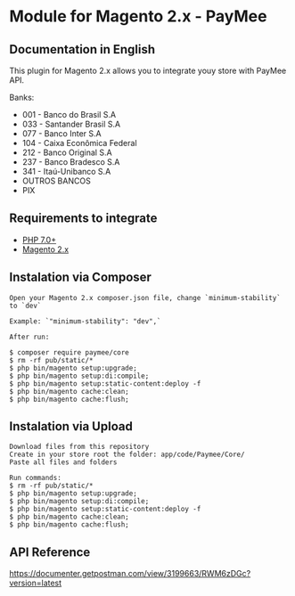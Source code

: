 # Module for Magento 2.x - PayMee

## Documentation in English

This plugin for Magento 2.x allows you to integrate youy store with PayMee API.

Banks:

- 001 - Banco do Brasil S.A
- 033 - Santander Brasil S.A
- 077 - Banco Inter S.A
- 104 - Caixa Econômica Federal
- 212 - Banco Original S.A
- 237 - Banco Bradesco S.A
- 341 - Itaú-Unibanco S.A
- OUTROS BANCOS
- PIX

## Requirements to integrate
- [PHP 7.0+](https://www.php.net)
- [Magento 2.x](https://magento.com/tech-resources/download)

## Instalation via Composer

    Open your Magento 2.x composer.json file, change `minimum-stability` to `dev` 

    Example: `"minimum-stability": "dev",` 

    After run:

    $ composer require paymee/core
    $ rm -rf pub/static/*
    $ php bin/magento setup:upgrade;
    $ php bin/magento setup:di:compile;
    $ php bin/magento setup:static-content:deploy -f
    $ php bin/magento cache:clean;
    $ php bin/magento cache:flush; 

## Instalation via Upload 
    Download files from this repository
    Create in your store root the folder: app/code/Paymee/Core/
    Paste all files and folders 

    Run commands:
    $ rm -rf pub/static/*
    $ php bin/magento setup:upgrade;
    $ php bin/magento setup:di:compile;
    $ php bin/magento setup:static-content:deploy -f
    $ php bin/magento cache:clean;
    $ php bin/magento cache:flush;   

## API Reference
https://documenter.getpostman.com/view/3199663/RWM6zDGc?version=latest